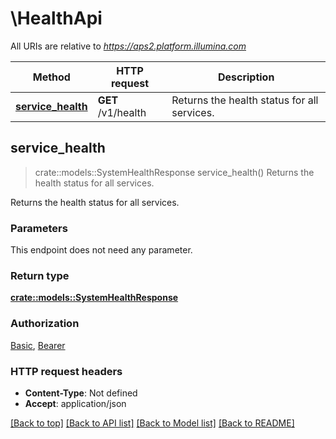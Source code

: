 # \HealthApi

All URIs are relative to *https://aps2.platform.illumina.com*

Method | HTTP request | Description
------------- | ------------- | -------------
[**service_health**](HealthApi.md#service_health) | **GET** /v1/health | Returns the health status for all services.



## service_health

> crate::models::SystemHealthResponse service_health()
Returns the health status for all services.

Returns the health status for all services.

### Parameters

This endpoint does not need any parameter.

### Return type

[**crate::models::SystemHealthResponse**](SystemHealthResponse.md)

### Authorization

[Basic](../README.md#Basic), [Bearer](../README.md#Bearer)

### HTTP request headers

- **Content-Type**: Not defined
- **Accept**: application/json

[[Back to top]](#) [[Back to API list]](../README.md#documentation-for-api-endpoints) [[Back to Model list]](../README.md#documentation-for-models) [[Back to README]](../README.md)

